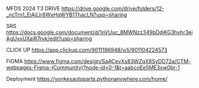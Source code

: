 MFDS 2024 T3 DRIVE https://drive.google.com/drive/folders/12-_ncTrn1_EiAjLlr8WxHqWYB1ThacLN?usp=sharing

SRS https://docs.google.com/document/d/1nVUuc_8MWNzz349bDdjKG3hvhr3eiAgUxxUXaiR7rvk/edit?usp=sharing

CLICK UP https://app.clickup.com/9011196948/v/li/901104224573

FIGMA https://www.figma.com/design/SaACevXs83WZqX8SyDD72a/CTM-webpages-Figma-(Community)?node-id=0-1&t=aabcoEe5ME3xw0br-1

Deployment https://yonkesautoparts.pythonanywhere.com/home/
